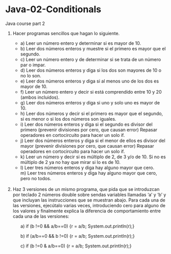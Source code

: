 # Java-02-Conditionals
Java course part 2
<ol>
<li>
Hacer programas sencillos que hagan lo siguiente.
<div id="user-content-toc">
<ul>
<li>a) Leer un número entero y determinar si es mayor de 10.</li>
<li>b) Leer dos números enteros y muestre si el primero es mayor que el segundo.</li>
<li>c) Leer un número entero y de determinar si se trata de un número par o impar.</li>
<li>d) Leer dos números enteros y diga si los dos son mayores de 10 o no lo son.</li>
<li>e) Leer dos números enteros y diga si al menos uno de los dos es mayor de 10.</li>
<li>f) Leer un número entero y decir si está comprendido entre 10 y 20 (ambos
incluidos).</li>
<li>g) Leer dos números enteros y diga si uno y solo uno es mayor de 10.</li>
<li>h) Leer dos números y decir si el primero es mayor que el segundo, si es menor o si
los dos números son iguales.</li>
<li>i) Leer dos números enteros y diga si el segundo es divisor del primero (prevenir
divisiones por cero, que causan error) Repasar operadores en cortocircuito para
hacer un solo if.</li>
<li>j) Leer dos números enteros y diga si el menor de ellos es divisor del mayor
(prevenir divisiones por cero, que causan error) Repasar operadores en
cortocircuito para hacer un solo if.</li>
<li>k) Leer un número y decir si es múltiplo de 2, de 3 y/o de 10. Si no es múltiplo de
2 ya no hay que mirar si lo es de 10.</li>
<li>l) Leer tres números enteros y diga hay alguno mayor que cero.</li>
m) Leer tres números enteros y diga hay alguno mayor que cero, pero no todos.</li>
</ul>
</div>
</li>
<br>
<li>Haz 3 versiones de un mismo programa, que pida que se introduzcan por teclado 2
números double sobre sendas variables llamadas ‘a’ y ‘b’ y que incluyan las instrucciones
que se muestran abajo. Para cada una de las versiones, ejecútalo varias veces,
introduciendo cero para alguno de los valores y finalmente explica la diferencia de
comportamiento entre cada una de las versiones:
<div id="user-content-toc">
  <ul> a) if (b !=0 && a/b==0) {r = a/b; System.out.println(r);}</ul>
  <ul>b) if (a/b==0 && b !=0) {r = a/b; System.out.println(r);}</ul>
  <ul> c) if (b !=0 & a/b==0) {r = a/b; System.out.println(r);}</ul>
  </div>
</li>
</ol>

